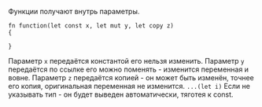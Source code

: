 Функции получают внутрь параметры.

```
fn function(let const x, let mut y, let copy z)
{

}
```

Параметр `x` передаётся константой  его нельзя изменить.
Параметр `y` передаётся по ссылке его можно поменять - изменится
переменная и вовне. 
Параметр `z` передаётся копией - он может быть изменён, точнее
его копия, оригинальная переменная не изменится.
`...(let i)`
Если не указывать тип - он будет выведен автоматически, тяготея к const.